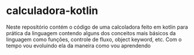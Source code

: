 # calculadora-kotlin
Neste repositório contém o código de uma calcoladora feito em kotlin para prática da linguagem contendo alguns dos conceitos mais básicos da linguagem como funções,
controle de fluxo, object keyword, etc. Com o tempo vou evoluindo ela da maneira como vou aprendendo
